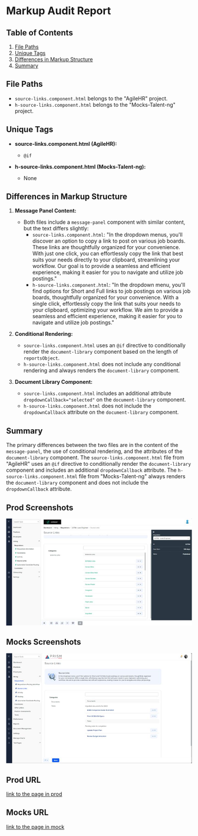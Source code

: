 # Markup Audit Report

## Table of Contents

1. [File Paths](#file-paths)
2. [Unique Tags](#unique-tags)
3. [Differences in Markup Structure](#differences-in-markup-structure)
4. [Summary](#summary)

## File Paths

- `source-links.component.html` belongs to the "AgileHR" project.
- `h-source-links.component.html` belongs to the "Mocks-Talent-ng" project.

## Unique Tags

- **source-links.component.html (AgileHR):**

  - `@if`

- **h-source-links.component.html (Mocks-Talent-ng):**
  - None

## Differences in Markup Structure

1. **Message Panel Content:**

   - Both files include a `message-panel` component with similar content, but the text differs slightly:
     - `source-links.component.html`: "In the dropdown menus, you'll discover an option to copy a link to post on various job boards. These links are thoughtfully organized for your convenience. With just one click, you can effortlessly copy the link that best suits your needs directly to your clipboard, streamlining your workflow. Our goal is to provide a seamless and efficient experience, making it easier for you to navigate and utilize job postings."
     - `h-source-links.component.html`: "In the dropdown menu, you'll find options for Short and Full links to job postings on various job boards, thoughtfully organized for your convenience. With a single click, effortlessly copy the link that suits your needs to your clipboard, optimizing your workflow. We aim to provide a seamless and efficient experience, making it easier for you to navigate and utilize job postings."

2. **Conditional Rendering:**

   - `source-links.component.html` uses an `@if` directive to conditionally render the `document-library` component based on the length of `reportsObject`.
   - `h-source-links.component.html` does not include any conditional rendering and always renders the `document-library` component.

3. **Document Library Component:**
   - `source-links.component.html` includes an additional attribute `dropdownCallback="selected"` on the `document-library` component.
   - `h-source-links.component.html` does not include the `dropdownCallback` attribute on the `document-library` component.

## Summary

The primary differences between the two files are in the content of the `message-panel`, the use of conditional rendering, and the attributes of the `document-library` component. The `source-links.component.html` file from "AgileHR" uses an `@if` directive to conditionally render the `document-library` component and includes an additional `dropdownCallback` attribute. The `h-source-links.component.html` file from "Mocks-Talent-ng" always renders the `document-library` component and does not include the `dropdownCallback` attribute.

## Prod Screenshots

![Alt Text](./img-dev.jpg)

## Mocks Screenshots

![Alt Text](./img-mocks.jpg)

## Prod URL

[link to the page in prod](https://piedpiper.agilehr.net/hiring/requisitions/requisition_74z9r73jygxr8stqr01mx6tna3/source-links)

## Mocks URL

[link to the page in mock](http://localhost:4340/hiring/requisitions/:id/h-source-links)
